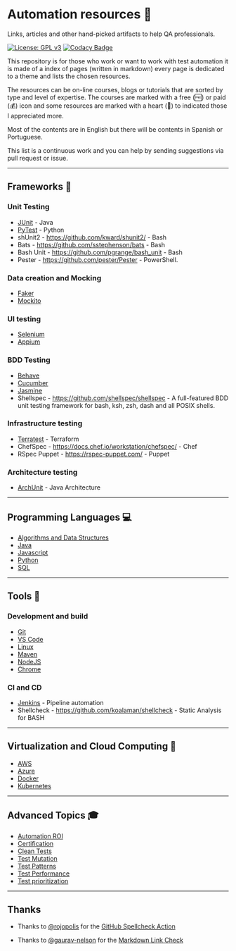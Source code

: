 # Automation resources 🤖

Links, articles and other hand-picked artifacts to help QA professionals.

[![License: GPL v3](https://img.shields.io/badge/License-GPLv3-blue.svg)](https://www.gnu.org/licenses/gpl-3.0)
[![Codacy Badge](https://api.codacy.com/project/badge/Grade/cb911d602af6436a9fa5073616aa7815)](https://www.codacy.com/manual/edumco/automation-resources?utm_source=github.com&utm_medium=referral&utm_content=edumco/automation-resources&utm_campaign=Badge_Grade)

This repository is for those who work or want to work with test automation it is made of a index of pages (written in markdown) every page is dedicated to a theme and lists the chosen resources.

The resources can be on-line courses, blogs or tutorials that are sorted by type and level of expertise. The courses are marked with a free (🆓) or paid (💰) icon and some resources are marked with a heart (🖤) to indicated those I appreciated more.

Most of the contents are in English but there will be contents in Spanish or Portuguese.

This list is a continuous work and you can help by sending suggestions via pull request or issue.

---

## Frameworks 📝

### Unit Testing

- [JUnit](docs/frameworks/junit.md) - Java
- [PyTest](docs/frameworks/pytest.md) - Python
- shUnit2 - <https://github.com/kward/shunit2/> - Bash
- Bats - <https://github.com/sstephenson/bats> - Bash
- Bash Unit - <https://github.com/pgrange/bash_unit> - Bash
- Pester - https://github.com/pester/Pester - PowerShell. 

### Data creation and Mocking

- [Faker](docs/frameworks/faker.md)
- [Mockito](docs/frameworks/mockito.md)

### UI testing

- [Selenium](docs/frameworks/selenium.md)
- [Appium](docs/tools/appium.md)

### BDD Testing

- [Behave](docs/frameworks/behave.md)
- [Cucumber](docs/frameworks/cucumber.md)
- [Jasmine](docs/frameworks/jasmine.md)
- Shellspec - <https://github.com/shellspec/shellspec> - A full-featured BDD unit testing framework for bash, ksh, zsh, dash and all POSIX shells.

### Infrastructure testing

- [Terratest](docs/frameworks/terratest.md) - Terraform
- ChefSpec - <https://docs.chef.io/workstation/chefspec/> - Chef
- RSpec Puppet - <https://rspec-puppet.com/> - Puppet

### Architecture testing

- [ArchUnit](docs/frameworks/archunit.md) - Java Architecture

---

## Programming Languages 💻

- [Algorithms and Data Structures](docs/programming/algorithms.md)
- [Java](docs/programming/java.md)
- [Javascript](docs/programming/javascript.md)
- [Python](docs/programming/python.md)
- [SQL](docs/programming/sql.md)

---

## Tools 🔨

### Development and build

- [Git](docs/tools/linux.md)
- [VS Code](docs/tools/vscode.md)
- [Linux](docs/tools/git.md)
- [Maven](docs/tools/maven.md)
- [NodeJS](docs/tools/nodejs.md)
- [Chrome](docs/tools/chrome.md)

### CI and CD

- [Jenkins](docs/tools/jenkins.md) - Pipeline automation
- Shellcheck - <https://github.com/koalaman/shellcheck> - Static Analysis for BASH

---

## Virtualization and Cloud Computing 🎯

- [AWS](docs/clouds/aws.md)
- [Azure](docs/clouds/azure.md)
- [Docker](docs/tools/docker.md)
- [Kubernetes](docs/tools/kubernetes.md)

---

## Advanced Topics 🎓

- [Automation ROI](docs/topics/automation-roi.md)
- [Certification](docs/topics/certification.md)
- [Clean Tests](docs/topics/clean-tests.md)
- [Test Mutation](docs/topics/test-mutation.md)
- [Test Patterns](docs/topics/test-patterns.md)
- [Test Performance](docs/topics/test-performance.md)
- [Test prioritization](docs/topics/test-priorization.md)

---

## Thanks

- Thanks to [@rojopolis](https://github.com/rojopolis) for the [GitHub Spellcheck Action](https://github.com/rojopolis/spellcheck-github-actions)

- Thanks to [@gaurav-nelson](https://github.com/gaurav-nelson) for the [Markdown Link Check](https://github.com/gaurav-nelson/github-action-markdown-link-check)
